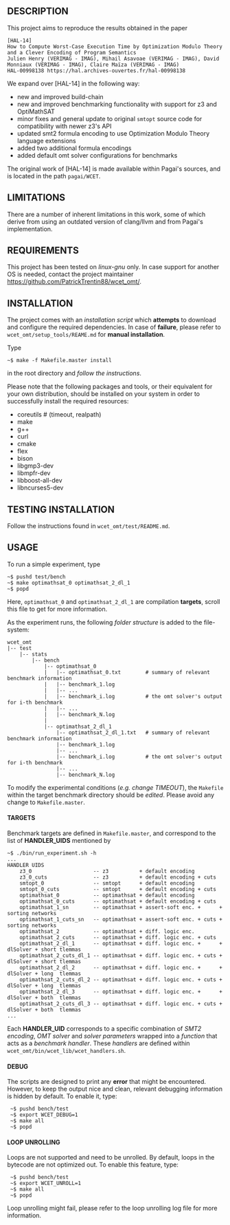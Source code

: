 ## DESCRIPTION

This project aims to reproduce the results obtained in the paper

    [HAL-14]
    How to Compute Worst-Case Execution Time by Optimization Modulo Theory and a Clever Encoding of Program Semantics
    Julien Henry (VERIMAG - IMAG), Mihail Asavoae (VERIMAG - IMAG), David Monniaux (VERIMAG - IMAG), Claire Maïza (VERIMAG - IMAG)
    HAL-00998138 https://hal.archives-ouvertes.fr/hal-00998138

We expand over [HAL-14] in the following way:
- new and improved build-chain
- new and improved benchmarking functionality with support for z3 and OptiMathSAT
- minor fixes and general update to original `smtopt` source code for compatibility with newer z3's API
- updated smt2 formula encoding to use Optimization Modulo Theory language extensions
- added two additional formula encodings
- added default omt solver configurations for benchmarks

The original work of [HAL-14] is made available within Pagai's sources, and
is located in the path `pagai/WCET`.


## LIMITATIONS

There are a number of inherent limitations in this work, some of which derive from
using an outdated version of clang/llvm and from Pagai's implementation.


## REQUIREMENTS

This project has been tested on *linux-gnu* only. In case support for another OS is needed, contact
the project maintainer <https://github.com/PatrickTrentin88/wcet_omt/>.


## INSTALLATION

The project comes with an *installation script* which **attempts** to download and configure the 
required dependencies. In case of **failure**, please refer to `wcet_omt/setup_tools/REAME.md` 
for **manual installation**.

Type

    ~$ make -f Makefile.master install

in the root directory and *follow the instructions*.

Please note that the following packages and tools, or their equivalent for your own distribution,
should be installed on your system in order to successfully install the required resources:

- coreutils         # (timeout, realpath)
- make
- g++
- curl
- cmake
- flex
- bison
- libgmp3-dev
- libmpfr-dev
- libboost-all-dev
- libncurses5-dev

## TESTING INSTALLATION

Follow the instructions found in `wcet_omt/test/README.md`.

## USAGE

To run a simple experiment, type

    ~$ pushd test/bench
    ~$ make optimathsat_0 optimathsat_2_dl_1
    ~$ popd

Here, `optimathsat_0` and `optimathsat_2_dl_1` are compilation **targets**, scroll this
file to get for more information.

As the experiment runs, the following *folder structure* is added to the file-system:
    
    wcet_omt
    |-- test
        |-- stats
            |-- bench
                |-- optimathsat_0
                |   |-- optimathsat_0.txt        # summary of relevant benchmark information
                |   |-- benchmark_1.log
                |   |-- ...
                |   |-- benchmark_i.log          # the omt solver's output for i-th benchmark
                |   |-- ...
                |   |-- benchmark_N.log
                |
                |-- optimathsat_2_dl_1
                    |-- optimathsat_2_dl_1.txt   # summary of relevant benchmark information
                    |-- benchmark_1.log
                    |-- ...
                    |-- benchmark_i.log          # the omt solver's output for i-th benchmark
                    |-- ...
                    |-- benchmark_N.log

To modify the experimental conditions (*e.g. change TIMEOUT*), the `Makefile` within the target 
benchmark directory should be *edited*. Please avoid any change to `Makefile.master`.


#### TARGETS

Benchmark targets are defined in `Makefile.master`, and correspond to the list of **HANDLER_UIDS**
mentioned by

    ~$ ./bin/run_experiment.sh -h
    ...
    HANDLER UIDS
        z3_0                    -- z3          + default encoding
        z3_0_cuts               -- z3          + default encoding + cuts
        smtopt_0                -- smtopt      + default encoding
        smtopt_0_cuts           -- smtopt      + default encoding + cuts
        optimathsat_0           -- optimathsat + default encoding
        optimathsat_0_cuts      -- optimathsat + default encoding + cuts
        optimathsat_1_sn        -- optimathsat + assert-soft enc. +      + sorting networks
        optimathsat_1_cuts_sn   -- optimathsat + assert-soft enc. + cuts + sorting networks
        optimathsat_2           -- optimathsat + diff. logic enc.
        optimathsat_2_cuts      -- optimathsat + diff. logic enc. + cuts
        optimathsat_2_dl_1      -- optimathsat + diff. logic enc. +      + dlSolver + short tlemmas
        optimathsat_2_cuts_dl_1 -- optimathsat + diff. logic enc. + cuts + dlSolver + short tlemmas
        optimathsat_2_dl_2      -- optimathsat + diff. logic enc. +      + dlSolver + long  tlemmas
        optimathsat_2_cuts_dl_2 -- optimathsat + diff. logic enc. + cuts + dlSolver + long  tlemmas
        optimathsat_2_dl_3      -- optimathsat + diff. logic enc. +      + dlSolver + both  tlemmas
        optimathsat_2_cuts_dl_3 -- optimathsat + diff. logic enc. + cuts + dlSolver + both  tlemmas
    ...

Each **HANDLER_UID** corresponds to a specific combination of *SMT2 encoding*, *OMT solver*
and *solver parameters* wrapped into a *function* that acts as a *benchmark handler*. These
*handlers* are defined within `wcet_omt/bin/wcet_lib/wcet_handlers.sh`.


#### DEBUG

The scripts are designed to print any **error** that might be encountered. However, to keep the 
output nice and clean, relevant debugging information is hidden by default. To enable it, type:

     ~$ pushd bench/test
     ~$ export WCET_DEBUG=1
     ~$ make all
     ~$ popd

#### LOOP UNROLLING

Loops are not supported and need to be unrolled. By default, loops in the bytecode are not 
optimized out. To enable this feature, type:

     ~$ pushd bench/test
     ~$ export WCET_UNROLL=1
     ~$ make all
     ~$ popd

Loop unrolling might fail, please refer to the loop unrolling log file for more information.
